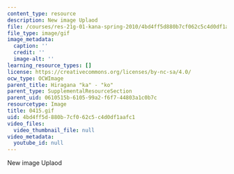 ```yaml
---
content_type: resource
description: New image Uplaod
file: /courses/res-21g-01-kana-spring-2010/4bd4ff5d880b7cf062c5c4d0df1aafc1_0415.gif
file_type: image/gif
image_metadata:
  caption: ''
  credit: ''
  image-alt: ''
learning_resource_types: []
license: https://creativecommons.org/licenses/by-nc-sa/4.0/
ocw_type: OCWImage
parent_title: Hiragana "ka" - "ko"
parent_type: SupplementalResourceSection
parent_uid: 0610515b-6105-99a2-f6f7-44803a1c0b7c
resourcetype: Image
title: 0415.gif
uid: 4bd4ff5d-880b-7cf0-62c5-c4d0df1aafc1
video_files:
  video_thumbnail_file: null
video_metadata:
  youtube_id: null
---
```

New image Uplaod